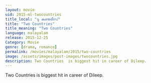 ```yaml
---
layout: movie
uid: 2015-ml-twocountries
title_local: "ടു കണ്ടരീസ്"
title: "Two Countries"
title_meaning: "Two Countries"
language: malayalam
release: 2015-12-25
Category: Movie
genre: [drama, romance]
permalink: /movies/malayalam/2015/two-countries
image: /assets/images/post-images/twocountries.jpg
description: Two Countries  is biggest hit in career of Dileep.
---
```

Two Countries  is biggest hit in career of Dileep. 